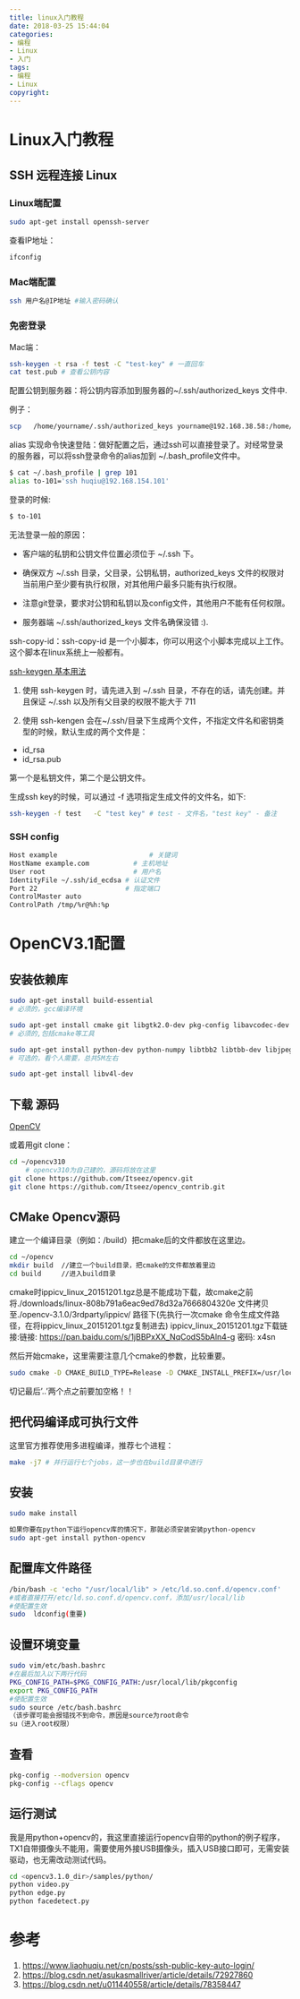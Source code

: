 ```yaml
---
title: linux入门教程
date: 2018-03-25 15:44:04
categories:
- 编程
- Linux
- 入门
tags:
- 编程
- Linux
copyright:
---
```


# Linux入门教程

## SSH 远程连接 Linux

### Linux端配置

``` bash
sudo apt-get install openssh-server
```

查看IP地址：
``` bash
ifconfig
```

### Mac端配置

``` bash
ssh 用户名@IP地址 #输入密码确认
```

### 免密登录

Mac端：

``` bash
ssh-keygen -t rsa -f test -C "test-key" # 一直回车
cat test.pub # 查看公钥内容
```

配置公钥到服务器：将公钥内容添加到服务器的~/.ssh/authorized_keys 文件中.

例子：

```bash
scp   /home/yourname/.ssh/authorized_keys yourname@192.168.38.58:/home/yourname/.ssh/  
```

alias 实现命令快速登陆：做好配置之后，通过ssh可以直接登录了。对经常登录的服务器，可以将ssh登录命令的alias加到 ~/.bash_profile文件中。

``` bash
$ cat ~/.bash_profile | grep 101
alias to-101='ssh huqiu@192.168.154.101'
```

登录的时候:

``` bash
$ to-101
```

无法登录一般的原因：

- 客户端的私钥和公钥文件位置必须位于 ~/.ssh 下。

- 确保双方 ~/.ssh 目录，父目录，公钥私钥，authorized_keys 文件的权限对当前用户至少要有执行权限，对其他用户最多只能有执行权限。

- 注意git登录，要求对公钥和私钥以及config文件，其他用户不能有任何权限。

- 服务器端 ~/.ssh/authorized_keys 文件名确保没错 :).

ssh-copy-id：ssh-copy-id 是一个小脚本，你可以用这个小脚本完成以上工作。这个脚本在linux系统上一般都有。

[ssh-keygen 基本用法](https://www.liaohuqiu.net/cn/posts/ssh-keygen-abc/)

1) 使用 ssh-keygen 时，请先进入到 ~/.ssh 目录，不存在的话，请先创建。并且保证 ~/.ssh 以及所有父目录的权限不能大于 711

2) 使用 ssh-kengen 会在~/.ssh/目录下生成两个文件，不指定文件名和密钥类型的时候，默认生成的两个文件是：

- id_rsa
- id_rsa.pub

第一个是私钥文件，第二个是公钥文件。

生成ssh key的时候，可以通过 -f 选项指定生成文件的文件名，如下:

``` bash
ssh-keygen -f test   -C "test key" # test - 文件名，"test key" - 备注
```

### SSH config

```bash
Host example                       # 关键词
HostName example.com           # 主机地址
User root                      # 用户名
IdentityFile ~/.ssh/id_ecdsa # 认证文件
Port 22                      # 指定端口
ControlMaster auto
ControlPath /tmp/%r@%h:%p
```

# OpenCV3.1配置

## 安装依赖库

```bash
sudo apt-get install build-essential
# 必须的，gcc编译环境

sudo apt-get install cmake git libgtk2.0-dev pkg-config libavcodec-dev libavformat-dev libswscale-dev
# 必须的,包括cmake等工具

sudo apt-get install python-dev python-numpy libtbb2 libtbb-dev libjpeg-dev libpng-dev libtiff-dev libjasper-dev libdc1394-22-dev
# 可选的，看个人需要，总共5M左右

sudo apt-get install libv4l-dev
```

## 下载 源码

[OpenCV](https://opencv.org/releases.html)

或着用git clone：

```bash
cd ~/opencv310
    # opencv310为自己建的，源码将放在这里
git clone https://github.com/Itseez/opencv.git
git clone https://github.com/Itseez/opencv_contrib.git
```

## CMake Opencv源码

建立一个编译目录（例如：/build）把cmake后的文件都放在这里边。

```bash
cd ~/opencv
mkdir build  //建立一个build目录，把cmake的文件都放着里边
cd build　　　//进入build目录
```

cmake时ippicv_linux_20151201.tgz总是不能成功下载，故cmake之前将./downloads/linux-808b791a6eac9ed78d32a7666804320e 文件拷贝至./opencv-3.1.0/3rdparty/ippicv/ 路径下(先执行一次cmake 命令生成文件路径，在将ippicv_linux_20151201.tgz复制进去) ippicv_linux_20151201.tgz下载链接:链接: https://pan.baidu.com/s/1jBBPxXX_NqCodS5bAln4-g 密码: x4sn

然后开始cmake，这里需要注意几个cmake的参数，比较重要。

```bash
sudo cmake -D CMAKE_BUILD_TYPE=Release -D CMAKE_INSTALL_PREFIX=/usr/local WITH_LIBV4L=ON ..
```

切记最后’..’两个点之前要加空格！！

## 把代码编译成可执行文件

这里官方推荐使用多进程编译，推荐七个进程：

```bash
make -j7 # 并行运行七个jobs，这一步也在build目录中进行
```

## 安装

```bash
sudo make install

如果你要在python下运行opencv库的情况下，那就必须安装安装python-opencv
sudo apt-get install python-opencv
```

## 配置库文件路径

```bash
/bin/bash -c 'echo "/usr/local/lib" > /etc/ld.so.conf.d/opencv.conf'
#或者直接打开/etc/ld.so.conf.d/opencv.conf，添加/usr/local/lib
#使配置生效
sudo  ldconfig(重要)
```

## 设置环境变量

```bash
sudo vim/etc/bash.bashrc   
#在最后加入以下两行代码
PKG_CONFIG_PATH=$PKG_CONFIG_PATH:/usr/local/lib/pkgconfig 
export PKG_CONFIG_PATH  
#使配置生效
sudo source /etc/bash.bashrc 
（该步骤可能会报错找不到命令，原因是source为root命令
su（进入root权限） 
```

## 查看

```bash
pkg-config --modversion opencv
pkg-config --cflags opencv
```

## 运行测试

我是用python+opencv的，我这里直接运行opencv自带的python的例子程序，TX1自带摄像头不能用，需要使用外接USB摄像头，插入USB接口即可，无需安装驱动，也无需改动测试代码。

```bash
cd <opencv3.1.0_dir>/samples/python/
python video.py
python edge.py
python facedetect.py
```

# 参考

1. https://www.liaohuqiu.net/cn/posts/ssh-public-key-auto-login/
2. https://blog.csdn.net/asukasmallriver/article/details/72927860
3. https://blog.csdn.net/u011440558/article/details/78358447